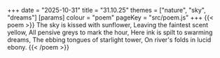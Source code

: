 +++
date = "2025-10-31"
title = "31.10.25"
themes = ["nature", "sky", "dreams"]
[params]
  colour = "poem"
  pageKey = "src/poem.js"
+++
{{< poem >}}
The sky is kissed with sunflower,
Leaving the faintest scent yellow,
All pensive greys to mark the hour,
Here ink is spilt to swarming dreams,
The ebbing tongues of starlight tower,
On river's folds in lucid ebony.
{{< /poem >}}